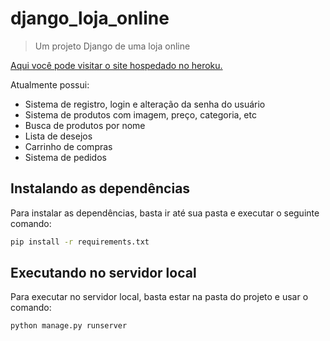 # django_loja_online
> Um projeto Django de uma loja online

[Aqui você pode visitar o site hospedado no heroku.](https://django-loja-online.herokuapp.com/ "Site do projeto")

Atualmente possui:

- Sistema de registro, login e alteração da senha do usuário
- Sistema de produtos com imagem, preço, categoria, etc
- Busca de produtos por nome
- Lista de desejos
- Carrinho de compras
- Sistema de pedidos

## Instalando as dependências
Para instalar as dependências, basta ir até sua pasta e executar o seguinte comando:

```sh
pip install -r requirements.txt
```

## Executando no servidor local
Para executar no servidor local, basta estar na pasta do projeto e usar o comando:

```sh
python manage.py runserver
```